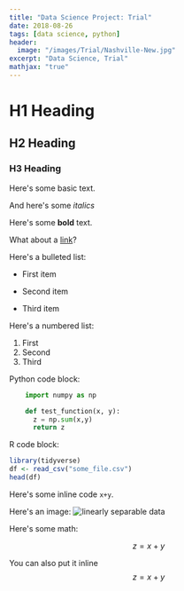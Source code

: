 ```yaml
---
title: "Data Science Project: Trial"
date: 2018-08-26
tags: [data science, python]
header:
  image: "/images/Trial/Nashville-New.jpg"
excerpt: "Data Science, Trial"
mathjax: "true"
---
```


# H1 Heading

## H2 Heading

### H3 Heading

Here's some basic text.

And here's some *italics*

Here's some **bold** text.

What about a [link](https://github.com/FK85)?

Here's a bulleted list:
* First item
+ Second item
- Third item

Here's a numbered list:
1. First
2. Second
3. Third

Python code block:
```python
    import numpy as np

    def test_function(x, y):
      z = np.sum(x,y)
      return z
```

R code block:
```r
library(tidyverse)
df <- read_csv("some_file.csv")
head(df)
```

Here's some inline code `x+y`.

Here's an image:
<img src="{{ site.url }}{{ site.baseurl }}/images/Trial/Baseball.jpg" alt="linearly separable data">

Here's some math:

$$z=x+y$$

You can also put it inline $$z=x+y$$
